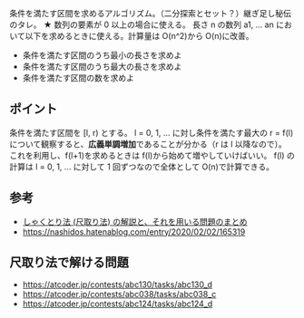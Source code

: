 条件を満たす区間を求めるアルゴリズム。（二分探索とセット？）継ぎ足し秘伝のタレ。
★ 数列の要素が 0 以上の場合に使える。
長さ n の数列 a1, ... an において以下を求めるときに使える。計算量は O(n^2)から O(n)に改善。

- 条件を満たす区間のうち最小の長さを求めよ
- 条件を満たす区間のうち最大の長さを求めよ
- 条件を満たす区間の数を求めよ

## ポイント

条件を満たす区間を [l, r) とする。
l = 0, 1, ... に対し条件を満たす最大の r = f(l) について観察すると、**広義単調増加**であることが分かる（r は l 以降なので）。
これを利用し、f(l+1)を求めるときは f(l)から始めて増やしていけばいい。
f(l) の計算は l = 0, 1, ... に対して 1 回ずつなので全体として O(n)で計算できる。

## 参考

- [しゃくとり法 (尺取り法) の解説と、それを用いる問題のまとめ](https://qiita.com/drken/items/ecd1a472d3a0e7db8dce)
- https://nashidos.hatenablog.com/entry/2020/02/02/165319

## 尺取り法で解ける問題

- https://atcoder.jp/contests/abc130/tasks/abc130_d
- https://atcoder.jp/contests/abc038/tasks/abc038_c
- https://atcoder.jp/contests/abc124/tasks/abc124_d
